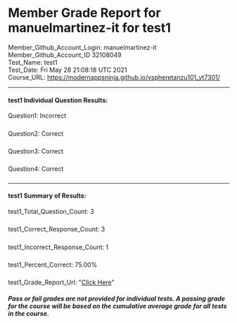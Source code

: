 # Member Grade Report for manuelmartinez-it for test1  
   
Member_Github_Account_Login: manuelmartinez-it  
Member_Github_Account_ID 32108049  
Test_Name: test1  
Test_Date: Fri May 28 21:08:18 UTC 2021  
Course_URL: https://modernappsninja.github.io/vspheretanzu101_vt7301/  
   
---  
#### test1 Individual Question Results:  
Question1: Incorrect  
#####  
Question2: Correct  
#####  
Question3: Correct  
#####  
Question4: Correct  
#####  
---  
#### test1 Summary of Results:  
test1_Total_Question_Count: 3  
#####  
test1_Correct_Response_Count: 3  
#####  
test1_Incorrect_Response_Count: 1  
#####  
test1_Percent_Correct: 75.00%  
#####  
test1_Grade_Report_Url: "[Click Here](https://github.com/modernappsninjas/manuelmartinez-it/blob/main/static/userdata/courses/vspheretanzu101_vt7301/grade_report.pr256.test1.md)"
##### Pass or fail grades are not provided for individual tests. A passing grade for the course will be based on the cumulative average grade for all tests in the course.  
